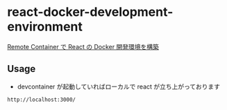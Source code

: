 # react-docker-development-environment

[Remote Container で React の Docker 開発環境を構築](https://qiita.com/I_s/items/c50a65be402d21afa43d)

## Usage

- devcontainer が起動していればローカルで react が立ち上がっております

```bash
http://localhost:3000/
```
